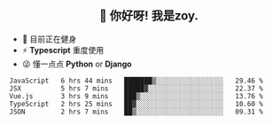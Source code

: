 <h2 align="center">👋 你好呀! 我是zoy.</h2>

- 🤔 目前正在健身
- ⚡ **Typescript** 重度使用
- 😜 懂一点点 **Python** or **Django**






<!--
**l-zoy/l-zoy** is a ✨ _special_ ✨ repository because its `README.md` (this file) appears on your GitHub profile.

Here are some ideas to get you started:

- 🔭 I’m currently working on ...
- 🌱 I’m currently learning ...
- 👯 I’m looking to collaborate on ...
- 🤔 I’m looking for help with ...
- 💬 Ask me about ...
- 📫 How to reach me: ...
- 😄 Pronouns: ...
- ⚡ Fun fact: ...
-->

<!--START_SECTION:waka-->
```text
JavaScript   6 hrs 44 mins   ███████▒░░░░░░░░░░░░░░░░░   29.46 % 
JSX          5 hrs 7 mins    █████▓░░░░░░░░░░░░░░░░░░░   22.37 % 
Vue.js       3 hrs 9 mins    ███▒░░░░░░░░░░░░░░░░░░░░░   13.76 % 
TypeScript   2 hrs 25 mins   ██▓░░░░░░░░░░░░░░░░░░░░░░   10.60 % 
JSON         2 hrs 7 mins    ██▒░░░░░░░░░░░░░░░░░░░░░░   09.31 % 
```
<!--END_SECTION:waka-->
